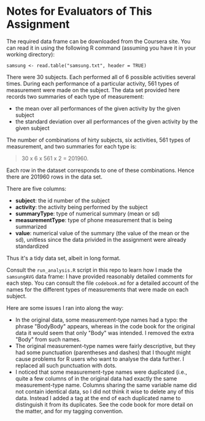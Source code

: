 # Notes for Evaluators of This Assignment

The required data frame can be downloaded from the Coursera site.  You can read it in using the following R command (assuming you have it in your working directory):

```
samsung <- read.table("samsung.txt", header = TRUE)
```

There were 30 subjects.  Each performed all of 6 possible activities several times.  During each performance of a particular activity, 561 types of measurement were made on the subject.  The data set provided here records two summaries of each type of measurement:

* the mean over all performances of the given activity by the given subject
* the standard deviation over all performances of the given activity by the given subject 

The number of combinations of hirty subjects, six activities, 561 types of measurement, and two summaries for each type is:

> 30 x 6 x 561 x 2 = 201960.

Each row in the dataset corresponds to one of these combinations.  Hence there are 201960 rows in the data set.

There are five columns:

* **subject**:  the id number of the subject
* **activity**:  the activity being performed by the subject
* **summaryType**: type of numerical summary (mean or sd)
* **measurementType**:  type of phone measurement that is being summarized
* **value**:  numerical value of the summary (the value of the mean or the sd), unitless since the data privided in the assignment were already standardized

Thus it's a tidy data set, albeit in long format.

Consult the `run_analysis.R` script in this repo to learn how I made the `samsungAVG` data frame:  I have provided reasonably detailed comments for each step.  You can consult the file `codebook.md` for a detailed account of the names for the different types of measurements that were made on each subject.

Here are some issues I ran into along the way:

* In the original data, some measurement-type names had a typo:  the phrase "BodyBody" appears, whereas in the code book for the original data it would seem that only "Body" was intended.  I removed the extra "Body" from such names.
* The original measurement-type names were fairly descriptive, but they had some punctuation (parentheses and dashes) that I thought might cause problems for R users who want to analyse the data further.  I replaced all such punctuation with dots.
* I noticed that some measurement-type names were duplicated (i.e., quite a few columns of in the original data had exactly the same measurement-type name.  Columns sharing the same variable name did not contain identical data, so I did not think it wise to delete any of this data.  Instead I added a tag at the end of each duplicated name to distinguish it from its duplicates.  See the code book for more detail on the matter, and for my tagging convention.
